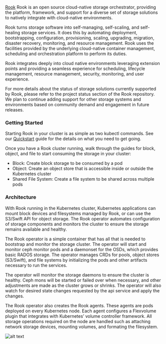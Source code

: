 [Rook](https://rook.io/) Rook is an open source cloud-native storage orchestrator, providing the platform, framework, and support for a diverse set of storage solutions to natively integrate with cloud-native environments.

Rook turns storage software into self-managing, self-scaling, and self-healing storage services. It does this by automating deployment, bootstrapping, configuration, provisioning, scaling, upgrading, migration, disaster recovery, monitoring, and resource management. Rook uses the facilities provided by the underlying cloud-native container management, scheduling and orchestration platform to perform its duties.

Rook integrates deeply into cloud native environments leveraging extension points and providing a seamless experience for scheduling, lifecycle management, resource management, security, monitoring, and user experience.

For more details about the status of storage solutions currently supported by Rook, please refer to the project status section of the Rook repository. We plan to continue adding support for other storage systems and environments based on community demand and engagement in future releases.

### Getting Started

Starting Rook in your cluster is as simple as two kubectl commands. See our [Quickstart](https://rook.io/docs/rook/v0.8/ceph-quickstart.html) guide for the details on what you need to get going.

Once you have a Rook cluster running, walk through the guides for block, object, and file to start consuming the storage in your cluster:

* Block: Create block storage to be consumed by a pod
* Object: Create an object store that is accessible inside or outside the Kubernetes cluster
* Shared File System: Create a file system to be shared across multiple pods


### Architecture

With Rook running in the Kubernetes cluster, Kubernetes applications can mount block devices and filesystems managed by Rook, or can use the S3/Swift API for object storage. The Rook operator automates configuration of storage components and monitors the cluster to ensure the storage remains available and healthy.

The Rook operator is a simple container that has all that is needed to bootstrap and monitor the storage cluster. The operator will start and monitor ceph monitor pods and a daemonset for the OSDs, which provides basic RADOS storage. The operator manages CRDs for pools, object stores (S3/Swift), and file systems by initializing the pods and other artifacts necessary to run the services.

The operator will monitor the storage daemons to ensure the cluster is healthy. Ceph mons will be started or failed over when necessary, and other adjustments are made as the cluster grows or shrinks. The operator will also watch for desired state changes requested by the api service and apply the changes.

The Rook operator also creates the Rook agents. These agents are pods deployed on every Kubernetes node. Each agent configures a Flexvolume plugin that integrates with Kubernetes’ volume controller framework. All storage operations required on the node are handled such as attaching network storage devices, mounting volumes, and formating the filesystem.

![alt text](https://rook.io/docs/rook/v0.8/media/kubernetes.png "Architecture")
